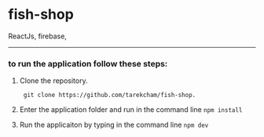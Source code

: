 # fish-shop
ReactJs, firebase, 


___

### to run the application follow these steps: 

1. Clone the repository.

    ``` git clone https://github.com/tarekcham/fish-shop.```
     
2. Enter the application folder and run in the command line
 ```npm install```
 
3. Run the applicaiton by typing in the command line 
   ```npm dev```
